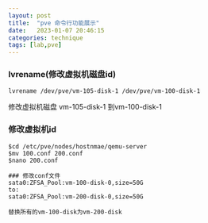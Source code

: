 ```yaml
---
layout: post
title:  "pve 命令行功能展示"
date:   2023-01-07 20:46:15
categories: technique
tags: [lab,pve]
---
```


### lvrename(修改虚拟机磁盘id)
```
lvrename /dev/pve/vm-105-disk-1 /dev/pve/vm-100-disk-1
```
修改虚拟机磁盘 vm-105-disk-1 到vm-100-disk-1

### 修改虚拟机id
```
$cd /etc/pve/nodes/hostnmae/qemu-server
$mv 100.conf 200.conf
$nano 200.conf
```
```
### 修改conf文件
sata0:ZFSA_Pool:vm-100-disk-0,size=50G
to:
sata0:ZFSA_Pool:vm-200-disk-0,size=50G

替换所有的vm-100-disk为vm-200-disk
```
